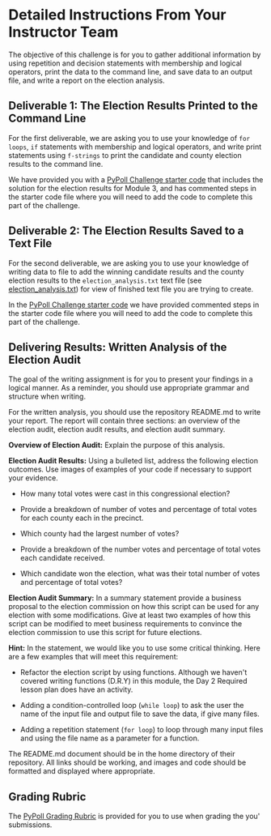 # Detailed Instructions From Your Instructor Team

The objective of this challenge is for you to gather additional information by using repetition and decision statements with membership and logical operators, print the data to the command line, and save data to an output file, and write a report on the election analysis.

## Deliverable 1: The Election Results Printed to the Command Line

For the first deliverable, we are asking you to use your knowledge of `for loops`, `if` statements with membership and logical operators, and write print statements using `f-strings` to print the candidate and county election results to the command line.

We have provided you with a [PyPoll Challenge starter code](./Resources/Starter_code/PyPoll_challenge_starter_code.py) that includes the solution for the election results for Module 3, and has commented steps in the starter code file where you will need to add the code to complete this part of the challenge.

## Deliverable 2: The Election Results Saved to a Text File

For the second deliverable, we are asking you to use your knowledge of writing data to file to add the winning candidate results and the county election results to the `election_analysis.txt` text file (see [election_analysis.txt](./Analysis/election_analysis.txt)) for view of finished text file you are trying to create.

In the [PyPoll Challenge starter code](./Resources/Starter_code/PyPoll_challenge_starter_code.py) we have provided commented steps in the starter code file where you will need to add the code to complete this part of the challenge.

## Delivering Results: Written Analysis of the Election Audit

The goal of the writing assignment is for you to present your findings in a logical manner. As a reminder, you should use appropriate grammar and structure when writing.

For the written analysis, you should use the repository README.md to write your report. The report will contain three sections: an overview of the election audit, election audit results, and election audit summary.

**Overview of Election Audit:** Explain the purpose of this analysis.

**Election Audit Results:** Using a bulleted list, address the following election outcomes. Use images of examples of your code if necessary to support your evidence.

- How many total votes were cast in this congressional election?

- Provide a breakdown of number of votes and percentage of total votes for each county each in the precinct.
- Which county had the largest number of votes?

- Provide a breakdown of the number votes and percentage of total votes each candidate received.

- Which candidate won the election, what was their total number of votes and percentage of total votes?

**Election Audit Summary:** In a summary statement provide a business proposal to the election commission on how this script can be used for any election with some modifications. Give at least two examples of how this script can be modified to meet business requirements to convince the election commission to use this script for future elections.

**Hint:** In the statement, we would like you to use some critical thinking. Here are a few examples that will meet this requirement:

* Refactor the election script by using functions.  Although we haven't covered writing functions (D.R.Y) in this module, the Day 2 Required lesson plan does have an activity.

* Adding a condition-controlled loop (`while loop`) to ask the user the name of the input file and output file to save the data, if give many files.

* Adding a repetition statement (`for loop`) to loop through many input files and using the file name as a parameter for a function.

The README.md document should be in the home directory of their repository. All links should be working, and images and code should be formatted and displayed where appropriate.

## Grading Rubric

The [PyPoll Grading Rubric](./Resources/PyPoll_Grading_Rubric.pdf) is provided for you to use when grading the you' submissions.
